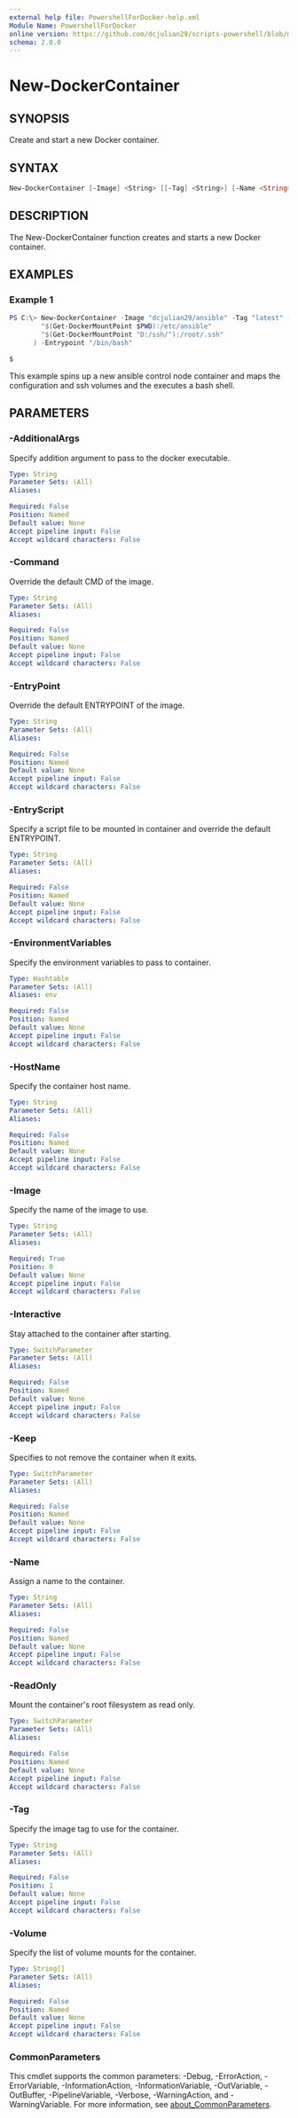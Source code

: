 ```yaml
---
external help file: PowershellForDocker-help.xml
Module Name: PowershellForDocker
online version: https://github.com/dcjulian29/scripts-powershell/blob/main/Modules/PowershellForDocker/docs/New-DockerContainer.md
schema: 2.0.0
---
```


# New-DockerContainer

## SYNOPSIS

Create and start a new Docker container.

## SYNTAX

```powershell
New-DockerContainer [-Image] <String> [[-Tag] <String>] [-Name <String>] [-HostName <String>] [-Volume <String[]>] [-EnvironmentVariables <Hashtable>] [-ReadOnly] [-EntryPoint <String>] [-EntryScript <String>] [-Command <String>] [-AdditionalArgs <String>] [-Interactive] [-Keep] [<CommonParameters>]
```

## DESCRIPTION

The New-DockerContainer function creates and starts a new Docker container.

## EXAMPLES

### Example 1

```powershell
PS C:\> New-DockerContainer -Image "dcjulian29/ansible" -Tag "latest" -Interactive -Volume @(
        "$(Get-DockerMountPoint $PWD):/etc/ansible"
        "$(Get-DockerMountPoint "D:/ssh/"):/root/.ssh"
      ) -Entrypoint "/bin/bash"

$
```

This example spins up a new ansible control node container and maps the configuration and ssh volumes and the executes a bash shell.

## PARAMETERS

### -AdditionalArgs

Specify addition argument to pass to the docker executable.

```yaml
Type: String
Parameter Sets: (All)
Aliases:

Required: False
Position: Named
Default value: None
Accept pipeline input: False
Accept wildcard characters: False
```

### -Command

Override the default CMD of the image.

```yaml
Type: String
Parameter Sets: (All)
Aliases:

Required: False
Position: Named
Default value: None
Accept pipeline input: False
Accept wildcard characters: False
```

### -EntryPoint

Override the default ENTRYPOINT of the image.

```yaml
Type: String
Parameter Sets: (All)
Aliases:

Required: False
Position: Named
Default value: None
Accept pipeline input: False
Accept wildcard characters: False
```

### -EntryScript

Specify a script file to be mounted in container and override the default ENTRYPOINT.

```yaml
Type: String
Parameter Sets: (All)
Aliases:

Required: False
Position: Named
Default value: None
Accept pipeline input: False
Accept wildcard characters: False
```

### -EnvironmentVariables

Specify the environment variables to pass to container.

```yaml
Type: Hashtable
Parameter Sets: (All)
Aliases: env

Required: False
Position: Named
Default value: None
Accept pipeline input: False
Accept wildcard characters: False
```

### -HostName

Specify the container host name.

```yaml
Type: String
Parameter Sets: (All)
Aliases:

Required: False
Position: Named
Default value: None
Accept pipeline input: False
Accept wildcard characters: False
```

### -Image

Specify the name of the image to use.

```yaml
Type: String
Parameter Sets: (All)
Aliases:

Required: True
Position: 0
Default value: None
Accept pipeline input: False
Accept wildcard characters: False
```

### -Interactive

Stay attached to the container after starting.

```yaml
Type: SwitchParameter
Parameter Sets: (All)
Aliases:

Required: False
Position: Named
Default value: None
Accept pipeline input: False
Accept wildcard characters: False
```

### -Keep

Specifies to not remove the container when it exits.

```yaml
Type: SwitchParameter
Parameter Sets: (All)
Aliases:

Required: False
Position: Named
Default value: None
Accept pipeline input: False
Accept wildcard characters: False
```

### -Name

Assign a name to the container.

```yaml
Type: String
Parameter Sets: (All)
Aliases:

Required: False
Position: Named
Default value: None
Accept pipeline input: False
Accept wildcard characters: False
```

### -ReadOnly

Mount the container's root filesystem as read only.

```yaml
Type: SwitchParameter
Parameter Sets: (All)
Aliases:

Required: False
Position: Named
Default value: None
Accept pipeline input: False
Accept wildcard characters: False
```

### -Tag

Specify the image tag to use for the container.

```yaml
Type: String
Parameter Sets: (All)
Aliases:

Required: False
Position: 1
Default value: None
Accept pipeline input: False
Accept wildcard characters: False
```

### -Volume

Specify the list of volume mounts for the container.

```yaml
Type: String[]
Parameter Sets: (All)
Aliases:

Required: False
Position: Named
Default value: None
Accept pipeline input: False
Accept wildcard characters: False
```

### CommonParameters

This cmdlet supports the common parameters: -Debug, -ErrorAction, -ErrorVariable, -InformationAction, -InformationVariable, -OutVariable, -OutBuffer, -PipelineVariable, -Verbose, -WarningAction, and -WarningVariable. For more information, see [about_CommonParameters](http://go.microsoft.com/fwlink/?LinkID=113216).
